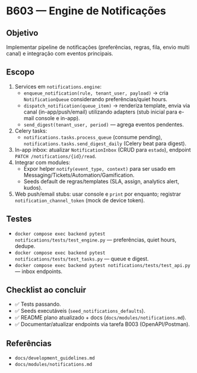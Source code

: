 # B603 — Engine de Notificações

## Objetivo
Implementar pipeline de notificações (preferências, regras, fila, envio multi canal) e integração com eventos principais.

## Escopo
1. Services em `notifications.engine`:
   - `enqueue_notification(rule, tenant_user, payload)` → cria `NotificationQueue` considerando preferências/quiet hours.
   - `dispatch_notification(queue_item)` → renderiza template, envia via canal (in-app/push/email) utilizando adapters (stub inicial para e-mail console e in-app).
   - `send_digest(tenant_user, period)` — agrega eventos pendentes.
2. Celery tasks:
   - `notifications.tasks.process_queue` (consume pending), `notifications.tasks.send_digest_daily` (Celery beat para digest).
3. In-app inbox: atualizar `NotificationInbox` (CRUD para `estado`), endpoint `PATCH /notifications/{id}/read`.
4. Integrar com modules:
   - Expor helper `notify(event_type, context)` para ser usado em Messaging/Tickets/Automation/Gamification.
   - Seeds default de regras/templates (SLA, assign, analytics alert, kudos).
5. Web push/email stubs: usar console e `print` por enquanto; registrar `notification_channel_token` (mock de device token).

## Testes
- `docker compose exec backend pytest notifications/tests/test_engine.py` — preferências, quiet hours, dedupe.
- `docker compose exec backend pytest notifications/tests/test_tasks.py` — queue e digest.
- `docker compose exec backend pytest notifications/tests/test_api.py` — inbox endpoints.

## Checklist ao concluir
- ✅ Tests passando.
- ✅ Seeds executáveis (`seed_notifications_defaults`).
- ✅ README plano atualizado + docs (`docs/modules/notifications.md`).
- ✅ Documentar/atualizar endpoints via tarefa B003 (OpenAPI/Postman).

## Referências
- `docs/development_guidelines.md`
- `docs/modules/notifications.md`
